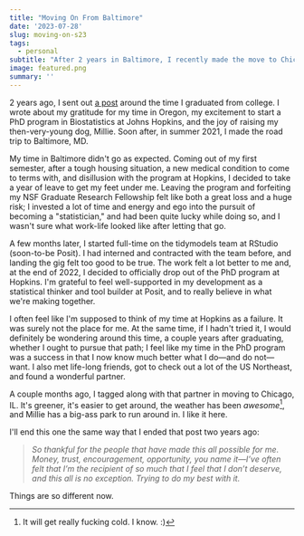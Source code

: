 ```yaml
---
title: "Moving On From Baltimore"
date: '2023-07-28'
slug: moving-on-s23
tags:
  - personal
subtitle: "After 2 years in Baltimore, I recently made the move to Chicago, IL."
image: featured.png
summary: ''
---
```




2 years ago, I sent out [a post](https://www.simonpcouch.com/blog/whats-next-s21/) around the time I graduated from college. I wrote about my gratitude for my time in Oregon, my excitement to start a PhD program in Biostatistics at Johns Hopkins, and the joy of raising my then-very-young dog, Millie. Soon after, in summer 2021, I made the road trip to Baltimore, MD.

My time in Baltimore didn't go as expected. Coming out of my first semester, after a tough housing situation, a new medical condition to come to terms with, and disillusion with the program at Hopkins, I decided to take a year of leave to get my feet under me. Leaving the program and forfeiting my NSF Graduate Research Fellowship felt like both a great loss and a huge risk; I invested a lot of time and energy and ego into the pursuit of becoming a "statistician," and had been quite lucky while doing so, and I wasn't sure what work-life looked like after letting that go.

A few months later, I started full-time on the tidymodels team at RStudio (soon-to-be Posit). I had interned and contracted with the team before, and landing the gig felt too good to be true. The work felt a lot better to me and, at the end of 2022, I decided to officially drop out of the PhD program at Hopkins. I'm grateful to feel well-supported in my development as a statistical thinker and tool builder at Posit, and to really believe in what we're making together.

I often feel like I'm supposed to think of my time at Hopkins as a failure. It was surely not the place for me. At the same time, if I hadn't tried it, I would definitely be wondering around this time, a couple years after graduating, whether I ought to pursue that path; I feel like my time in the PhD program was a success in that I now know much better what I do—and do not—want. I also met life-long friends, got to check out a lot of the US Northeast, and found a wonderful partner. 

A couple months ago, I tagged along with that partner in moving to Chicago, IL. It's greener, it's easier to get around, the weather has been _awesome_[^1], and Millie has a big-ass park to run around in. I like it here. 

I'll end this one the same way that I ended that post two years ago:

> _So thankful for the people that have made this all possible for me. Money, trust, encouragement, opportunity, you name it—I’ve often felt that I’m the recipient of so much that I feel that I don’t deserve, and this all is no exception. Trying to do my best with it._

Things are so different now.

[^1]: It will get really fucking cold. I know. :)
